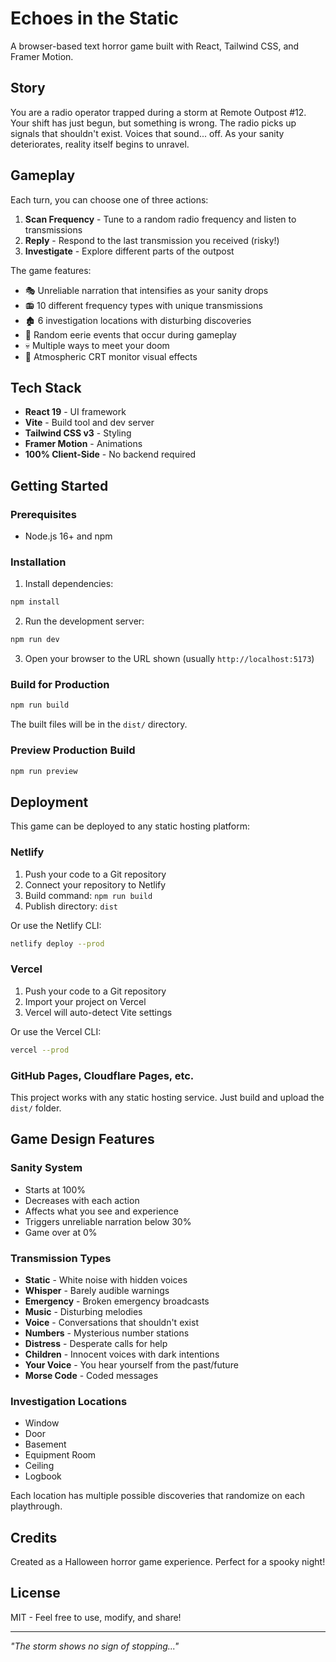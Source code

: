 # Echoes in the Static

A browser-based text horror game built with React, Tailwind CSS, and Framer Motion.

## Story

You are a radio operator trapped during a storm at Remote Outpost #12. Your shift has just begun, but something is wrong. The radio picks up signals that shouldn't exist. Voices that sound... off. As your sanity deteriorates, reality itself begins to unravel.

## Gameplay

Each turn, you can choose one of three actions:

1. **Scan Frequency** - Tune to a random radio frequency and listen to transmissions
2. **Reply** - Respond to the last transmission you received (risky!)
3. **Investigate** - Explore different parts of the outpost

The game features:
- 🎭 Unreliable narration that intensifies as your sanity drops
- 📻 10 different frequency types with unique transmissions
- 🏚️ 6 investigation locations with disturbing discoveries
- 👻 Random eerie events that occur during gameplay
- 💀 Multiple ways to meet your doom
- 🎨 Atmospheric CRT monitor visual effects

## Tech Stack

- **React 19** - UI framework
- **Vite** - Build tool and dev server
- **Tailwind CSS v3** - Styling
- **Framer Motion** - Animations
- **100% Client-Side** - No backend required

## Getting Started

### Prerequisites

- Node.js 16+ and npm

### Installation

1. Install dependencies:
```bash
npm install
```

2. Run the development server:
```bash
npm run dev
```

3. Open your browser to the URL shown (usually `http://localhost:5173`)

### Build for Production

```bash
npm run build
```

The built files will be in the `dist/` directory.

### Preview Production Build

```bash
npm run preview
```

## Deployment

This game can be deployed to any static hosting platform:

### Netlify

1. Push your code to a Git repository
2. Connect your repository to Netlify
3. Build command: `npm run build`
4. Publish directory: `dist`

Or use the Netlify CLI:
```bash
netlify deploy --prod
```

### Vercel

1. Push your code to a Git repository
2. Import your project on Vercel
3. Vercel will auto-detect Vite settings

Or use the Vercel CLI:
```bash
vercel --prod
```

### GitHub Pages, Cloudflare Pages, etc.

This project works with any static hosting service. Just build and upload the `dist/` folder.

## Game Design Features

### Sanity System
- Starts at 100%
- Decreases with each action
- Affects what you see and experience
- Triggers unreliable narration below 30%
- Game over at 0%

### Transmission Types
- **Static** - White noise with hidden voices
- **Whisper** - Barely audible warnings
- **Emergency** - Broken emergency broadcasts
- **Music** - Disturbing melodies
- **Voice** - Conversations that shouldn't exist
- **Numbers** - Mysterious number stations
- **Distress** - Desperate calls for help
- **Children** - Innocent voices with dark intentions
- **Your Voice** - You hear yourself from the past/future
- **Morse Code** - Coded messages

### Investigation Locations
- Window
- Door
- Basement
- Equipment Room
- Ceiling
- Logbook

Each location has multiple possible discoveries that randomize on each playthrough.

## Credits

Created as a Halloween horror game experience. Perfect for a spooky night!

## License

MIT - Feel free to use, modify, and share!

---

*"The storm shows no sign of stopping..."*
